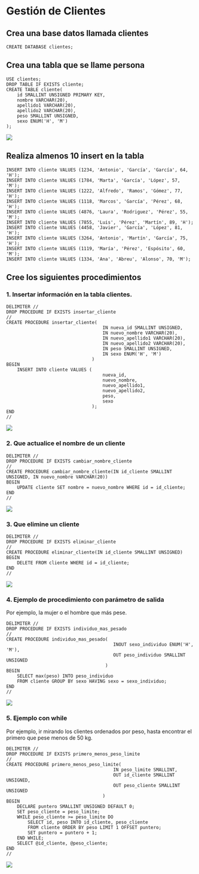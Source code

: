 # Gestión de Clientes

## Crea una base datos llamada clientes

    CREATE DATABASE clientes;
    
## Crea una tabla que se llame persona

    USE clientes;
    DROP TABLE IF EXISTS cliente;
    CREATE TABLE cliente(
        id SMALLINT UNSIGNED PRIMARY KEY,
        nombre VARCHAR(20),
        apellido1 VARCHAR(20),
        apellido2 VARCHAR(20),
        peso SMALLINT UNSIGNED,
        sexo ENUM('H', 'M')
    );

<img src="tabla.png">

## Realiza almenos 10 insert en la tabla

    INSERT INTO cliente VALUES (1234, 'Antonio', 'García', 'García', 64, 'H');
    INSERT INTO cliente VALUES (1784, 'Marta', 'García', 'López', 57, 'M');
    INSERT INTO cliente VALUES (1222, 'Alfredo', 'Ramos', 'Gómez', 77, 'H');
    INSERT INTO cliente VALUES (1118, 'Marcos', 'García', 'Pérez', 68, 'H');
    INSERT INTO cliente VALUES (4876, 'Laura', 'Rodriguez', 'Pérez', 55, 'M');
    INSERT INTO cliente VALUES (7855, 'Luis', 'Pérez', 'Martín', 89, 'H');
    INSERT INTO cliente VALUES (4458, 'Javier', 'García', 'López', 81, 'H');
    INSERT INTO cliente VALUES (3264, 'Antonio', 'Martín', 'García', 75, 'H');
    INSERT INTO cliente VALUES (1119, 'María', 'Pérez', 'Espósito', 60, 'M');
    INSERT INTO cliente VALUES (1334, 'Ana', 'Abreu', 'Alonso', 70, 'M');

## Cree los siguientes procedimientos

### 1. Insertar información en la tabla clientes.

    DELIMITER //
    DROP PROCEDURE IF EXISTS insertar_cliente
    //
    CREATE PROCEDURE insertar_cliente(
                                        IN nueva_id SMALLINT UNSIGNED, 
                                        IN nuevo_nombre VARCHAR(20),
                                        IN nuevo_apellido1 VARCHAR(20),
                                        IN nuevo_apellido2 VARCHAR(20),
                                        IN peso SMALLINT UNSIGNED,
                                        IN sexo ENUM('H', 'M')
                                    )
    BEGIN
        INSERT INTO cliente VALUES (
                                        nueva_id, 
                                        nuevo_nombre, 
                                        nuevo_apellido1,
                                        nuevo_apellido2,
                                        peso,
                                        sexo
                                    );
    END
    //

<img src="insertar_cliente.png">

### 2. Que actualice el nombre de un cliente

    DELIMITER //
    DROP PROCEDURE IF EXISTS cambiar_nombre_cliente
    //
    CREATE PROCEDURE cambiar_nombre_cliente(IN id_cliente SMALLINT UNSIGNED, IN nuevo_nombre VARCHAR(20))
    BEGIN
        UPDATE cliente SET nombre = nuevo_nombre WHERE id = id_cliente;
    END
    //

<img src="cambiar_nombre.png">

### 3. Que elimine un cliente

    DELIMITER //
    DROP PROCEDURE IF EXISTS eliminar_cliente
    //
    CREATE PROCEDURE eliminar_cliente(IN id_cliente SMALLINT UNSIGNED)
    BEGIN
        DELETE FROM cliente WHERE id = id_cliente;
    END
    //

<img src="eliminar_cliente.png">

### 4. Ejemplo de procedimiento con parámetro de salida

Por ejemplo, la mujer o el hombre que más pese.

    DELIMITER //
    DROP PROCEDURE IF EXISTS individuo_mas_pesado
    //
    CREATE PROCEDURE individuo_mas_pesado(
                                            INOUT sexo_individuo ENUM('H', 'M'), 
                                            OUT peso_individuo SMALLINT UNSIGNED
                                         )
    BEGIN 
        SELECT max(peso) INTO peso_individuo
        FROM cliente GROUP BY sexo HAVING sexo = sexo_individuo;
    END
    // 

<img src="mas_pesado.png">

### 5. Ejemplo con while

Por ejemplo, ir mirando los clientes ordenados por peso, hasta encontrar el primero que pese menos de 50 kg.

    DELIMITER //
    DROP PROCEDURE IF EXISTS primero_menos_peso_limite
    //
    CREATE PROCEDURE primero_menos_peso_limite(
                                            IN peso_limite SMALLINT, 
                                            OUT id_cliente SMALLINT UNSIGNED, 
                                            OUT peso_cliente SMALLINT UNSIGNED
                                        )    
    BEGIN 
        DECLARE puntero SMALLINT UNSIGNED DEFAULT 0;
        SET peso_cliente = peso_limite;
        WHILE peso_cliente >= peso_limite DO 
            SELECT id, peso INTO id_cliente, peso_cliente 
            FROM cliente ORDER BY peso LIMIT 1 OFFSET puntero;
            SET puntero = puntero + 1;
        END WHILE;
        SELECT @id_cliente, @peso_cliente;
    END
    // 

<img src="buscar_primero.png">